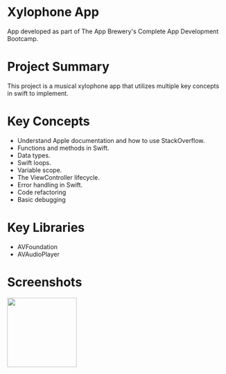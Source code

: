 # Xylophone App
App developed as part of The App Brewery's Complete App Development Bootcamp.

# Project Summary
This project is a musical xylophone app that utilizes multiple key concepts in swift to implement.

# Key Concepts
- Understand Apple documentation and how to use StackOverflow.
- Functions and methods in Swift.
- Data types.
- Swift loops.
- Variable scope.
- The ViewController lifecycle.
- Error handling in Swift.
- Code refactoring
- Basic debugging

# Key Libraries
- AVFoundation
- AVAudioPlayer

# Screenshots
<p float="left">
  <img src="https://github.com/user-attachments/assets/b32fdb13-2b36-49f7-9688-003b02ce47b1" width="160" /> 
</p>
